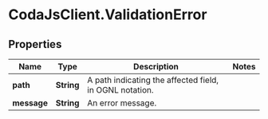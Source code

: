 # CodaJsClient.ValidationError

## Properties
Name | Type | Description | Notes
------------ | ------------- | ------------- | -------------
**path** | **String** | A path indicating the affected field, in OGNL notation. | 
**message** | **String** | An error message. | 
